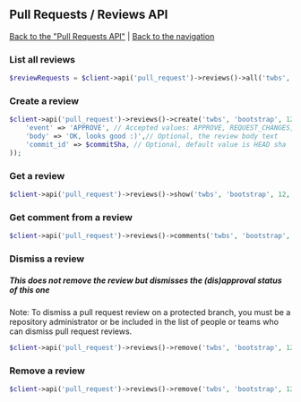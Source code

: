 ## Pull Requests / Reviews API
[Back to the "Pull Requests API"](../pull_requests.md) | [Back to the navigation](../README.md)

### List all reviews

```php
$reviewRequests = $client->api('pull_request')->reviews()->all('twbs', 'bootstrap', 12);
```

### Create a review

```php
$client->api('pull_request')->reviews()->create('twbs', 'bootstrap', 12, array(                  
    'event' => 'APPROVE', // Accepted values: APPROVE, REQUEST_CHANGES, COMMENT, see https://developer.github.com/v3/pulls/reviews/#input-1
    'body' => 'OK, looks good :)',// Optional, the review body text
    'commit_id' => $commitSha, // Optional, default value is HEAD sha
));
```

### Get a review

```php
$client->api('pull_request')->reviews()->show('twbs', 'bootstrap', 12, $reviewId);
```

### Get comment from a review

```php
$client->api('pull_request')->reviews()->comments('twbs', 'bootstrap', 12, $reviewId);
```

### Dismiss a review
##### This does not remove the review but dismisses the (dis)approval status of this one
Note: To dismiss a pull request review on a protected branch, you must be a
repository administrator or be included in the list of people or teams who can dismiss pull request reviews.

```php
$client->api('pull_request')->reviews()->remove('twbs', 'bootstrap', 12, $reviewId, 'Dismiss reason (mandatory)');
```

### Remove a review

```php
$client->api('pull_request')->reviews()->remove('twbs', 'bootstrap', 12, $reviewId);
```
